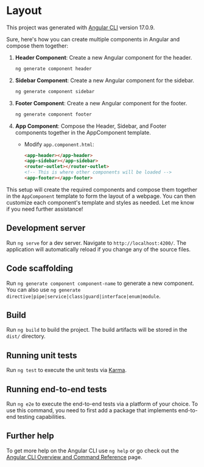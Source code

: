 # Layout

This project was generated with [Angular CLI](https://github.com/angular/angular-cli) version 17.0.9.

Sure, here's how you can create multiple components in Angular and compose them together:

1. **Header Component**: Create a new Angular component for the header.

   ```bash
   ng generate component header
   ```

2. **Sidebar Component**: Create a new Angular component for the sidebar.

   ```bash
   ng generate component sidebar
   ```

3. **Footer Component**: Create a new Angular component for the footer.

   ```bash
   ng generate component footer
   ```

4. **App Component**: Compose the Header, Sidebar, and Footer components together in the AppComponent template.
   - Modify `app.component.html`:
     ```html
     <app-header></app-header>
     <app-sidebar></app-sidebar>
     <router-outlet></router-outlet>
     <!-- This is where other components will be loaded -->
     <app-footer></app-footer>
     ```

This setup will create the required components and compose them together in the `AppComponent` template to form the layout of a webpage. You can then customize each component's template and styles as needed. Let me know if you need further assistance!

## Development server

Run `ng serve` for a dev server. Navigate to `http://localhost:4200/`. The application will automatically reload if you change any of the source files.

## Code scaffolding

Run `ng generate component component-name` to generate a new component. You can also use `ng generate directive|pipe|service|class|guard|interface|enum|module`.

## Build

Run `ng build` to build the project. The build artifacts will be stored in the `dist/` directory.

## Running unit tests

Run `ng test` to execute the unit tests via [Karma](https://karma-runner.github.io).

## Running end-to-end tests

Run `ng e2e` to execute the end-to-end tests via a platform of your choice. To use this command, you need to first add a package that implements end-to-end testing capabilities.

## Further help

To get more help on the Angular CLI use `ng help` or go check out the [Angular CLI Overview and Command Reference](https://angular.io/cli) page.
